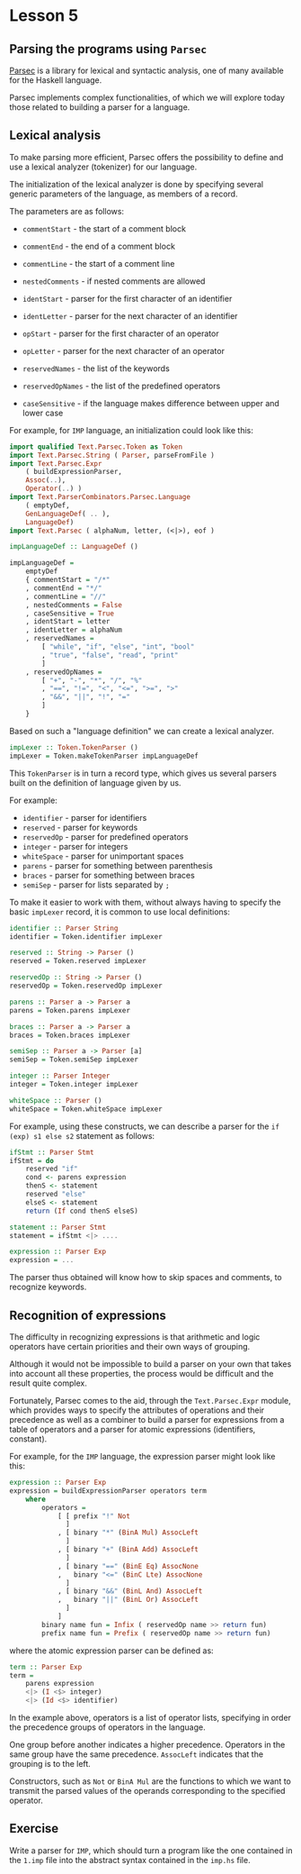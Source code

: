 # Lesson 5

## Parsing the programs using `Parsec`

[Parsec](https://hackage.haskell.org/package/parsec) is a library for lexical and syntactic analysis, one of many available for the Haskell language.

Parsec implements complex functionalities, of which we will explore today those related to building a parser for a language.

## Lexical analysis

To make parsing more efficient, Parsec offers the possibility to define and use a lexical analyzer (tokenizer) for our language.

The initialization of the lexical analyzer is done by specifying several generic parameters of the language, as members of a record.

The parameters are as follows:

-   `commentStart` - the start of a comment block

-   `commentEnd` - the end of a comment block
-   `commentLine` - the start of a comment line
-   `nestedComments` - if nested comments are allowed
-   `identStart` - parser for the first character of an identifier
-   `identLetter` - parser for the next character of an identifier
-   `opStart` - parser for the first character of an operator
-   `opLetter` - parser for the next character of an operator
-   `reservedNames` - the list of the keywords
-   `reservedOpNames` - the list of the predefined operators
-   `caseSensitive` - if the language makes difference between upper and lower case

For example, for `IMP` language, an initialization could look like this:

```haskell
import qualified Text.Parsec.Token as Token
import Text.Parsec.String ( Parser, parseFromFile )
import Text.Parsec.Expr
    ( buildExpressionParser,
    Assoc(..),
    Operator(..) )
import Text.ParserCombinators.Parsec.Language
    ( emptyDef,
    GenLanguageDef( .. ),
    LanguageDef)
import Text.Parsec ( alphaNum, letter, (<|>), eof )

impLanguageDef :: LanguageDef ()

impLanguageDef =
    emptyDef
    { commentStart = "/*"
    , commentEnd = "*/"
    , commentLine = "//"
    , nestedComments = False
    , caseSensitive = True
    , identStart = letter
    , identLetter = alphaNum
    , reservedNames =
        [ "while", "if", "else", "int", "bool"
        , "true", "false", "read", "print"
        ]
    , reservedOpNames =
        [ "+", "-", "*", "/", "%"
        , "==", "!=", "<", "<=", ">=", ">"
        , "&&", "||", "!", "="
        ]
    }
```

Based on such a "language definition" we can create a lexical analyzer.

```haskell
impLexer :: Token.TokenParser ()
impLexer = Token.makeTokenParser impLanguageDef
```

This `TokenParser` is in turn a record type, which gives us several parsers built on the definition of language given by us.

For example:

-   `identifier` - parser for identifiers
-   `reserved` - parser for keywords
-   `reservedOp` - parser for predefined operators
-   `integer` - parser for integers
-   `whiteSpace` - parser for unimportant spaces
-   `parens` - parser for something between parenthesis
-   `braces` - parser for something between braces
-   `semiSep` - parser for lists separated by `;`

To make it easier to work with them, without always having to specify the basic `impLexer` record, it is common to use local definitions:

```haskell
identifier :: Parser String
identifier = Token.identifier impLexer

reserved :: String -> Parser ()
reserved = Token.reserved impLexer

reservedOp :: String -> Parser ()
reservedOp = Token.reservedOp impLexer

parens :: Parser a -> Parser a
parens = Token.parens impLexer

braces :: Parser a -> Parser a
braces = Token.braces impLexer

semiSep :: Parser a -> Parser [a]
semiSep = Token.semiSep impLexer

integer :: Parser Integer
integer = Token.integer impLexer

whiteSpace :: Parser ()
whiteSpace = Token.whiteSpace impLexer
```

For example, using these constructs, we can describe a parser for the `if (exp) s1 else s2` statement as follows:

```haskell
ifStmt :: Parser Stmt
ifStmt = do
    reserved "if"
    cond <- parens expression
    thenS <- statement
    reserved "else"
    elseS <- statement
    return (If cond thenS elseS)

statement :: Parser Stmt
statement = ifStmt <|> ....

expression :: Parser Exp
expression = ...
```

The parser thus obtained will know how to skip spaces and comments, to recognize keywords.

## Recognition of expressions

The difficulty in recognizing expressions is that arithmetic and logic operators have certain priorities and their own ways of grouping.

Although it would not be impossible to build a parser on your own that takes into account all these properties, the process would be difficult and the result quite complex.

Fortunately, Parsec comes to the aid, through the `Text.Parsec.Expr` module, which provides ways to specify the attributes of operations and their precedence as well as a combiner to build a parser for expressions from a table of operators and a parser for atomic expressions (identifiers, constant).

For example, for the `IMP` language, the expression parser might look like this:

```haskell
expression :: Parser Exp
expression = buildExpressionParser operators term
    where
        operators =
            [ [ prefix "!" Not
              ]
            , [ binary "*" (BinA Mul) AssocLeft
              ]
            , [ binary "+" (BinA Add) AssocLeft
              ]
            , [ binary "==" (BinE Eq) AssocNone
            ,   binary "<=" (BinC Lte) AssocNone
              ]
            , [ binary "&&" (BinL And) AssocLeft
            ,   binary "||" (BinL Or) AssocLeft
              ]
            ]
        binary name fun = Infix ( reservedOp name >> return fun)
        prefix name fun = Prefix ( reservedOp name >> return fun)
```

where the atomic expression parser can be defined as:

```haskell
term :: Parser Exp
term =
    parens expression
    <|> (I <$> integer)
    <|> (Id <$> identifier)
```

In the example above, operators is a list of operator lists, specifying in order the precedence groups of operators in the language.

One group before another indicates a higher precedence. Operators in the same group have the same precedence. `AssocLeft` indicates that the grouping is to the left.

Constructors, such as `Not` or `BinA Mul` are the functions to which we want to transmit the parsed values of the operands corresponding to the specified operator.

## Exercise

Write a parser for `IMP`, which should turn a program like the one contained in the `1.imp` file into the abstract syntax contained in the `imp.hs` file.
